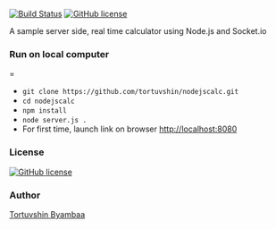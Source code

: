 [![Build Status](https://travis-ci.org/tortuvshin/nodechat.svg?branch=master)](https://travis-ci.org/tortuvshin/nodechat)
[![GitHub license](https://img.shields.io/badge/license-GPLv2-blue.svg?style=flat-square)](https://raw.githubusercontent.com/tortuvshin/nodechat/master/LICENSE)


A sample server side, real time calculator using Node.js and Socket.io

### Run on local computer
=
- `git clone https://github.com/tortuvshin/nodejscalc.git`
- `cd nodejscalc`
- `npm install`
- `node server.js .`
- For first time, launch link on browser
  [http://localhost:8080](http://localhost:8080)

### License
[![GitHub license](https://img.shields.io/badge/license-GPLv2-blue.svg?style=flat-square)](https://raw.githubusercontent.com/tortuvshin/nodechat/master/LICENSE)

### Author
[Tortuvshin Byambaa](http://tortuvshin.github.io/)


